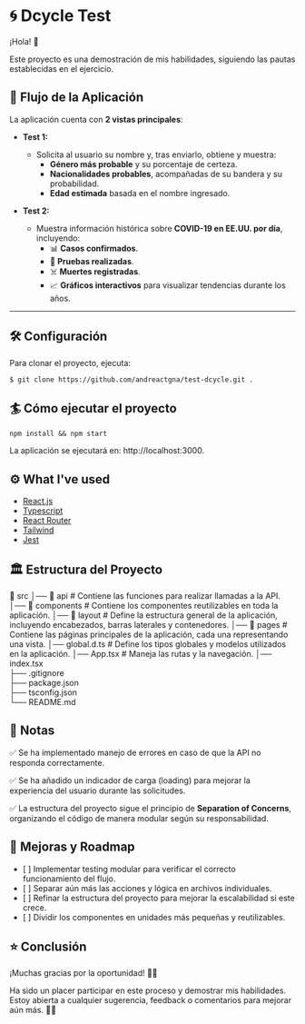 # 🌀 Dcycle Test

¡Hola! 👋  

Este proyecto es una demostración de mis habilidades, siguiendo las pautas establecidas en el ejercicio. 


## 👣 Flujo de la Aplicación  

La aplicación cuenta con **2 vistas principales**:  

- **Test 1:**  
  - Solicita al usuario su nombre y, tras enviarlo, obtiene y muestra:  
    - **Género más probable** y su porcentaje de certeza.  
    - **Nacionalidades probables**, acompañadas de su bandera y su probabilidad.  
    - **Edad estimada** basada en el nombre ingresado.  

- **Test 2:**  
  - Muestra información histórica sobre **COVID-19 en EE.UU. por día**, incluyendo:  
    - 📊 **Casos confirmados**.  
    - 🏥 **Pruebas realizadas**.  
    - ☠️ **Muertes registradas**.  
    - 📈 **Gráficos interactivos** para visualizar tendencias durante los años.  

---

## 🛠 Configuración  

Para clonar el proyecto, ejecuta:  

    $ git clone https://github.com/andreactgna/test-dcycle.git .

## 🏄 Cómo ejecutar el proyecto

    npm install && npm start

La aplicación se ejecutará en: http://localhost:3000.

## ⚙️ What I've used

* [React.js](https://reactjs.org/)
* [Typescript](https://www.typescriptlang.org/)
* [React Router](https://reactrouter.com/)
* [Tailwind](https://v2.tailwindcss.com/)
* [Jest](https://jestjs.io/)


## 🏛️ Estructura del Proyecto

📂 src
│── 📂 api           # Contiene las funciones para realizar llamadas a la API.
│── 📂 components    # Contiene los componentes reutilizables en toda la aplicación.
│── 📂 layout        # Define la estructura general de la aplicación, incluyendo encabezados, barras laterales y contenedores.
│── 📂 pages         # Contiene las páginas principales de la aplicación, cada una representando una vista.
│── global.d.ts       # Define los tipos globales y modelos utilizados en la aplicación.
│── App.tsx           # Maneja las rutas y la navegación.
│── index.tsx         
├── .gitignore     
├── package.json   
├── tsconfig.json  
└── README.md      


## 📝 Notas

✅ Se ha implementado manejo de errores en caso de que la API no responda correctamente.

✅ Se ha añadido un indicador de carga (loading) para mejorar la experiencia del usuario durante las solicitudes.

✅ La estructura del proyecto sigue el principio de **Separation of Concerns**, organizando el código de manera modular según su responsabilidad.

## 🚧 Mejoras y Roadmap

- \[ ] Implementar testing modular para verificar el correcto funcionamiento del flujo.
- \[ ] Separar aún más las acciones y lógica en archivos individuales.
- \[ ] Refinar la estructura del proyecto para mejorar la escalabilidad si este crece.
- \[ ] Dividir los componentes en unidades más pequeñas y reutilizables.
  
## ⭐️ Conclusión

¡Muchas gracias por la oportunidad! 🙇‍♀️

Ha sido un placer participar en este proceso y demostrar mis habilidades.
Estoy abierta a cualquier sugerencia, feedback o comentarios para mejorar aún más. 🚀✨